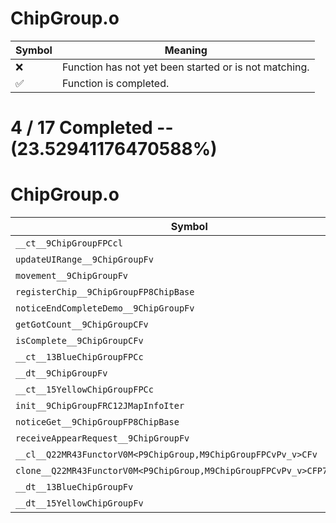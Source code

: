 # ChipGroup.o
| Symbol | Meaning 
| ------------- | ------------- 
| :x: | Function has not yet been started or is not matching. 
| :white_check_mark: | Function is completed. 


# 4 / 17 Completed -- (23.52941176470588%)
# ChipGroup.o
| Symbol | Decompiled? |
| ------------- | ------------- |
| `__ct__9ChipGroupFPCcl` | :x: |
| `updateUIRange__9ChipGroupFv` | :x: |
| `movement__9ChipGroupFv` | :x: |
| `registerChip__9ChipGroupFP8ChipBase` | :white_check_mark: |
| `noticeEndCompleteDemo__9ChipGroupFv` | :white_check_mark: |
| `getGotCount__9ChipGroupCFv` | :white_check_mark: |
| `isComplete__9ChipGroupCFv` | :white_check_mark: |
| `__ct__13BlueChipGroupFPCc` | :x: |
| `__dt__9ChipGroupFv` | :x: |
| `__ct__15YellowChipGroupFPCc` | :x: |
| `init__9ChipGroupFRC12JMapInfoIter` | :x: |
| `noticeGet__9ChipGroupFP8ChipBase` | :x: |
| `receiveAppearRequest__9ChipGroupFv` | :x: |
| `__cl__Q22MR43FunctorV0M<P9ChipGroup,M9ChipGroupFPCvPv_v>CFv` | :x: |
| `clone__Q22MR43FunctorV0M<P9ChipGroup,M9ChipGroupFPCvPv_v>CFP7JKRHeap` | :x: |
| `__dt__13BlueChipGroupFv` | :x: |
| `__dt__15YellowChipGroupFv` | :x: |
